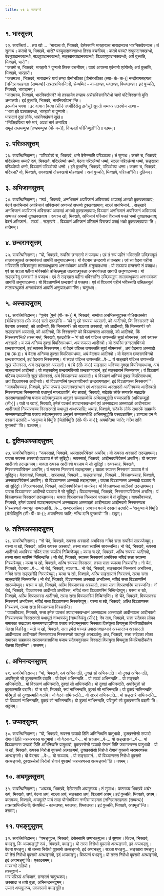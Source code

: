 ```yaml
---
title: ०३ ३ भारवग्गो

---
```



## १. भारसुत्तम्

२२. सावत्थियं … तत्र खो … ‘‘भारञ्च वो, भिक्खवे, देसेस्सामि भारहारञ्च भारादानञ्च भारनिक्खेपनञ्च। तं सुणाथ। कतमो च, भिक्खवे, भारो? पञ्चुपादानक्खन्धा तिस्स वचनीयम्। कतमे पञ्च? रूपुपादानक्खन्धो, वेदनुपादानक्खन्धो, सञ्ञुपादानक्खन्धो, सङ्खारुपादानक्खन्धो, विञ्ञाणुपादानक्खन्धो; अयं वुच्चति, भिक्खवे, भारो’’।  
‘‘कतमो च, भिक्खवे, भारहारो ? पुग्गलो तिस्स वचनीयम्। य्वायं आयस्मा एवंनामो एवंगोत्तो; अयं वुच्चति, भिक्खवे, भारहारो।  
‘‘कतमञ्च , भिक्खवे, भारादानं? यायं तण्हा पोनोभविका [पोनोब्भविका (स्या॰ कं॰ क॰)] नन्दीरागसहगता [नन्दिरागसहगता (सब्बत्थ)] तत्रतत्राभिनन्दिनी, सेय्यथिदं – कामतण्हा, भवतण्हा, विभवतण्हा। इदं वुच्चति, भिक्खवे, भारादानम्।  
‘‘कतमञ्च, भिक्खवे, भारनिक्खेपनं? यो तस्सायेव तण्हाय असेसविरागनिरोधो चागो पटिनिस्सग्गो मुत्ति अनालयो। इदं वुच्चति, भिक्खवे, भारनिक्खेपन’’न्ति।  
इदमवोच भगवा। इदं वत्वान [वत्वा (सी॰) एवमीदिसेसु ठानेसु] सुगतो अथापरं एतदवोच सत्था –  
‘‘भारा हवे पञ्चक्खन्धा, भारहारो च पुग्गलो।  
भारादानं दुखं लोके, भारनिक्खेपनं सुखं॥  
‘‘निक्खिपित्वा गरुं भारं, अञ्ञं भारं अनादिय।  
समूलं तण्हमब्बुय्ह [तण्हमब्भुय्ह (पी॰ क॰)], निच्छातो परिनिब्बुतो’’ति॥ पठमम्।  


## २. परिञ्ञसुत्तम्

२३. सावत्थिनिदानम्। ‘‘परिञ्ञेय्ये च, भिक्खवे, धम्मे देसेस्सामि परिञ्ञञ्च। तं सुणाथ। कतमे च, भिक्खवे, परिञ्ञेय्या धम्मा? रूपं, भिक्खवे, परिञ्ञेय्यो धम्मो, वेदना परिञ्ञेय्यो धम्मो, सञ्ञा परिञ्ञेय्यो धम्मो, सङ्खारा परिञ्ञेय्यो धम्मो, विञ्ञाणं परिञ्ञेय्यो धम्मो । इमे वुच्चन्ति, भिक्खवे, परिञ्ञेय्या धम्मा। कतमा च, भिक्खवे, परिञ्ञा? यो, भिक्खवे, रागक्खयो दोसक्खयो मोहक्खयो। अयं वुच्चति, भिक्खवे, परिञ्ञा’’ति। दुतियम्।  


## ३. अभिजानसुत्तम्

२४. सावत्थिनिदानम्। ‘‘रूपं , भिक्खवे, अनभिजानं अपरिजानं अविराजयं अप्पजहं अभब्बो दुक्खक्खयाय; वेदनं अनभिजानं अपरिजानं अविराजयं अप्पजहं अभब्बो दुक्खक्खयाय; सञ्ञं अनभिजानं… सङ्खारे अनभिजानं अपरिजानं अविराजयं अप्पजहं अभब्बो दुक्खक्खयाय; विञ्ञाणं अनभिजानं अपरिजानं अविराजयं अप्पजहं अभब्बो दुक्खक्खयाय। रूपञ्च खो, भिक्खवे, अभिजानं परिजानं विराजयं पजहं भब्बो दुक्खक्खयाय; वेदनं अभिजानं… सञ्ञं… सङ्खारे… विञ्ञाणं अभिजानं परिजानं विराजयं पजहं भब्बो दुक्खक्खयाया’’ति। ततियम्।  


## ४. छन्दरागसुत्तम्

२५. सावत्थिनिदानम्। ‘‘यो, भिक्खवे, रूपस्मिं छन्दरागो तं पजहथ। एवं तं रूपं पहीनं भविस्सति उच्छिन्नमूलं तालावत्थुकतं अनभावंकतं आयतिं अनुप्पादधम्मम्। यो वेदनाय छन्दरागो तं पजहथ। एवं सा वेदना पहीना भविस्सति उच्छिन्नमूला तालावत्थुकता अनभावंकता आयतिं अनुप्पादधम्मा। यो सञ्ञाय छन्दरागो तं पजहथ। एवं सा सञ्ञा पहीना भविस्सति उच्छिन्नमूला तालावत्थुकता अनभावंकता आयतिं अनुप्पादधम्मा। यो सङ्खारेसु छन्दरागो तं पजहथ। एवं ते सङ्खारा पहीना भविस्सन्ति उच्छिन्नमूला तालावत्थुकता अनभावंकता आयतिं अनुप्पादधम्मा। यो विञ्ञाणस्मिं छन्दरागो तं पजहथ। एवं तं विञ्ञाणं पहीनं भविस्सति उच्छिन्नमूलं तालावत्थुकतं अनभावंकतं आयतिं अनुप्पादधम्म’’न्ति। चतुत्थम्।  


## ५. अस्सादसुत्तम्

२६. सावत्थिनिदानम्। ‘‘पुब्बेव [पुब्बे (पी॰ क॰)] मे, भिक्खवे, सम्बोधा अनभिसम्बुद्धस्स बोधिसत्तस्सेव [बोधिसत्तस्स (पी॰ क॰)] सतो एतदहोसि – ‘को नु खो रूपस्स अस्सादो, को आदीनवो, किं निस्सरणं? को वेदनाय अस्सादो, को आदीनवो, किं निस्सरणं? को सञ्ञाय अस्सादो, को आदीनवो, किं निस्सरणं? को सङ्खारानं अस्सादो, को आदीनवो, किं निस्सरणं? को विञ्ञाणस्स अस्सादो, को आदीनवो, किं निस्सरण’न्ति? तस्स मय्हं, भिक्खवे, एतदहोसि – ‘यं खो रूपं पटिच्च उप्पज्जति सुखं सोमनस्सं, अयं रूपस्स अस्सादो। यं रूपं अनिच्चं दुक्खं विपरिणामधम्मं, अयं रूपस्स आदीनवो। यो रूपस्मिं छन्दरागविनयो छन्दरागप्पहानं, इदं रूपस्स निस्सरणम्। यं वेदनं पटिच्च उप्पज्जति सुखं सोमनस्सं , अयं वेदनाय अस्सादो [या (क॰)]। यं वेदना अनिच्चा दुक्खा विपरिणामधम्मा, अयं वेदनाय आदीनवो। यो वेदनाय छन्दरागविनयो छन्दरागप्पहानं, इदं वेदनाय निस्सरणम्। यं सञ्ञं पटिच्च उप्पज्जति…पे॰… यं सङ्खारे पटिच्च उप्पज्जति सुखं सोमनस्सं, अयं सङ्खारानं अस्सादो। यं [ये (सी॰ क॰)] सङ्खारा अनिच्चा दुक्खा विपरिणामधम्मा, अयं सङ्खारानं आदीनवो। यो सङ्खारेसु छन्दरागविनयो छन्दरागप्पहानं, इदं सङ्खारानं निस्सरणम्। यं विञ्ञाणं पटिच्च उप्पज्जति सुखं सोमनस्सं, अयं विञ्ञाणस्स अस्सादो। यं विञ्ञाणं अनिच्चं दुक्खं विपरिणामधम्मं, अयं विञ्ञाणस्स आदीनवो। यो विञ्ञाणस्मिं छन्दरागविनयो छन्दरागप्पहानं, इदं विञ्ञाणस्स निस्सरणं’’’।  
‘‘यावकीवञ्चाहं, भिक्खवे, इमेसं पञ्चन्नं उपादानक्खन्धानं एवं अस्सादञ्च अस्सादतो आदीनवञ्च आदीनवतो निस्सरणञ्च निस्सरणतो यथाभूतं नाब्भञ्ञासिं, नेव तावाहं, भिक्खवे, सदेवके लोके समारके सब्रह्मके सस्समणब्राह्मणिया पजाय सदेवमनुस्साय अनुत्तरं सम्मासम्बोधिं अभिसम्बुद्धोति पच्चञ्ञासिं [अभिसम्बुद्धो (सी॰)]। यतो च ख्वाहं, भिक्खवे, इमेसं पञ्चन्नं उपादानक्खन्धानं एवं अस्सादञ्च अस्सादतो आदीनवञ्च आदीनवतो निस्सरणञ्च निस्सरणतो यथाभूतं अब्भञ्ञासिं; अथाहं, भिक्खवे, सदेवके लोके समारके सब्रह्मके सस्समणब्राह्मणिया पजाय सदेवमनुस्साय अनुत्तरं सम्मासम्बोधिं अभिसम्बुद्धोति पच्चञ्ञासिम्। ञाणञ्च पन मे दस्सनं उदपादि – ‘अकुप्पा मे विमुत्ति [चेतोविमुत्ति (सी॰ पी॰ क॰)]; अयमन्तिमा जाति; नत्थि दानि पुनब्भवो’’’ति। पञ्चमम्।  


## ६. दुतियअस्सादसुत्तम्

२७. सावत्थिनिदानम्। ‘‘रूपस्साहं, भिक्खवे, अस्सादपरियेसनं अचरिम्। यो रूपस्स अस्सादो तदज्झगमम्। यावता रूपस्स अस्सादो पञ्ञाय मे सो सुदिट्ठो। रूपस्साहं, भिक्खवे, आदीनवपरियेसनं अचरिम्। यो रूपस्स आदीनवो तदज्झगमम्। यावता रूपस्स आदीनवो पञ्ञाय मे सो सुदिट्ठो। रूपस्साहं, भिक्खवे, निस्सरणपरियेसनं अचरिम्। यं रूपस्स निस्सरणं तदज्झगमम्। यावता रूपस्स निस्सरणं पञ्ञाय मे तं सुदिट्ठम्। वेदनायाहं, भिक्खवे… सञ्ञायाहं, भिक्खवे… सङ्खारानाहं , भिक्खवे… विञ्ञाणस्साहं, भिक्खवे, अस्सादपरियेसनं अचरिम्। यो विञ्ञाणस्स अस्सादो तदज्झगमम्। यावता विञ्ञाणस्स अस्सादो पञ्ञाय मे सो सुदिट्ठो। विञ्ञाणस्साहं, भिक्खवे, आदीनवपरियेसनं अचरिम्। यो विञ्ञाणस्स आदीनवो तदज्झगमम्। यावता विञ्ञाणस्स आदीनवो पञ्ञाय मे सो सुदिट्ठो। विञ्ञाणस्साहं, भिक्खवे, निस्सरणपरियेसनं अचरिम्। यं विञ्ञाणस्स निस्सरणं तदज्झगमम्। यावता विञ्ञाणस्स निस्सरणं पञ्ञाय मे तं सुदिट्ठम्। यावकीवञ्चाहं, भिक्खवे, इमेसं पञ्चन्नं उपादानक्खन्धानं अस्सादञ्च अस्सादतो आदीनवञ्च आदीनवतो निस्सरणञ्च निस्सरणतो यथाभूतं नाब्भञ्ञासिं…पे॰… अब्भञ्ञासिम्। ञाणञ्च पन मे दस्सनं उदपादि – ‘अकुप्पा मे विमुत्ति [चेतोविमुत्ति (सी॰ पी॰ क॰)]; अयमन्तिमा जाति; नत्थि दानि पुनब्भवो’’’ति। छट्ठम्।  


## ७. ततियअस्सादसुत्तम्

२८. सावत्थिनिदानम्। ‘‘नो चेदं, भिक्खवे, रूपस्स अस्सादो अभविस्स नयिदं सत्ता रूपस्मिं सारज्जेय्युम्। यस्मा च खो, भिक्खवे, अत्थि रूपस्स अस्सादो, तस्मा सत्ता रूपस्मिं सारज्जन्ति। नो चेदं, भिक्खवे, रूपस्स आदीनवो अभविस्स नयिदं सत्ता रूपस्मिं निब्बिन्देय्युम्। यस्मा च खो, भिक्खवे, अत्थि रूपस्स आदीनवो, तस्मा सत्ता रूपस्मिं निब्बिन्दन्ति। नो चेदं, भिक्खवे, रूपस्स निस्सरणं अभविस्स नयिदं सत्ता रूपस्मा निस्सरेय्युम्। यस्मा च खो, भिक्खवे, अत्थि रूपस्स निस्सरणं, तस्मा सत्ता रूपस्मा निस्सरन्ति। नो चेदं, भिक्खवे, वेदनाय…पे॰… नो चेदं, भिक्खवे, सञ्ञाय… नो चेदं, भिक्खवे, सङ्खारानं निस्सरणं अभविस्स , नयिदं सत्ता सङ्खारेहि निस्सरेय्युम्। यस्मा च खो, भिक्खवे, अत्थि सङ्खारानं निस्सरणं, तस्मा सत्ता सङ्खारेहि निस्सरन्ति। नो चेदं, भिक्खवे, विञ्ञाणस्स अस्सादो अभविस्स, नयिदं सत्ता विञ्ञाणस्मिं सारज्जेय्युम्। यस्मा च खो, भिक्खवे, अत्थि विञ्ञाणस्स अस्सादो, तस्मा सत्ता विञ्ञाणस्मिं सारज्जन्ति। नो चेदं, भिक्खवे, विञ्ञाणस्स आदीनवो अभविस्स, नयिदं सत्ता विञ्ञाणस्मिं निब्बिन्देय्युम्। यस्मा च खो, भिक्खवे, अत्थि विञ्ञाणस्स आदीनवो, तस्मा सत्ता विञ्ञाणस्मिं निब्बिन्दन्ति। नो चेदं, भिक्खवे, विञ्ञाणस्स निस्सरणं अभविस्स, नयिदं सत्ता विञ्ञाणस्मा निस्सरेय्युम्। यस्मा च खो, भिक्खवे, अत्थि विञ्ञाणस्स निस्सरणं, तस्मा सत्ता विञ्ञाणस्मा निस्सरन्ति।  
‘‘यावकीवञ्च, भिक्खवे, सत्ता इमेसं पञ्चन्नं उपादानक्खन्धानं अस्सादञ्च अस्सादतो आदीनवञ्च आदीनवतो निस्सरणञ्च निस्सरणतो यथाभूतं नाब्भञ्ञंसु [नाब्भञ्ञिंसु (सी॰)]; नेव ताव, भिक्खवे, सत्ता सदेवका लोका समारका सब्रह्मका सस्समणब्राह्मणिया पजाय सदेवमनुस्साय निस्सटा विसंयुत्ता विप्पमुत्ता विमरियादीकतेन चेतसा विहरिंसु। यतो च खो, भिक्खवे, सत्ता इमेसं पञ्चन्नं उपादानक्खन्धानं अस्सादञ्च अस्सादतो आदीनवञ्च आदीनवतो निस्सरणञ्च निस्सरणतो यथाभूतं अब्भञ्ञंसु; अथ, भिक्खवे, सत्ता सदेवका लोका समारका सब्रह्मका सस्समणब्राह्मणिया पजाय सदेवमनुस्साय निस्सटा विसंयुत्ता विप्पमुत्ता विमरियादीकतेन चेतसा विहरन्ति’’। सत्तमम्।  


## ८. अभिनन्दनसुत्तम्

२९. सावत्थिनिदानम्। ‘‘यो, भिक्खवे, रूपं अभिनन्दति, दुक्खं सो अभिनन्दति। यो दुक्खं अभिनन्दति, अपरिमुत्तो सो दुक्खस्माति वदामि। यो वेदनं अभिनन्दति… यो सञ्ञं अभिनन्दति… यो सङ्खारे अभिनन्दति… यो विञ्ञाणं अभिनन्दति, दुक्खं सो अभिनन्दति। यो दुक्खं अभिनन्दति, अपरिमुत्तो सो दुक्खस्माति वदामि। यो च खो, भिक्खवे, रूपं नाभिनन्दति, दुक्खं सो नाभिनन्दति। यो दुक्खं नाभिनन्दति, परिमुत्तो सो दुक्खस्माति वदामि। यो वेदनं नाभिनन्दति… यो सञ्ञं नाभिनन्दति… यो सङ्खारे नाभिनन्दति… यो विञ्ञाणं नाभिनन्दति, दुक्खं सो नाभिनन्दति। यो दुक्खं नाभिनन्दति, परिमुत्तो सो दुक्खस्माति वदामी’’ति। अट्ठमम्।  


## ९. उप्पादसुत्तम्

३०. सावत्थिनिदानम्। ‘‘यो, भिक्खवे, रूपस्स उप्पादो ठिति अभिनिब्बत्ति पातुभावो , दुक्खस्सेसो उप्पादो रोगानं ठिति जरामरणस्स पातुभावो। यो वेदनाय…पे॰… यो सञ्ञाय…पे॰… यो सङ्खारानं…पे॰… यो विञ्ञाणस्स उप्पादो ठिति अभिनिब्बत्ति पातुभावो, दुक्खस्सेसो उप्पादो रोगानं ठिति जरामरणस्स पातुभावो। यो च खो, भिक्खवे, रूपस्स निरोधो वूपसमो अत्थङ्गमो, दुक्खस्सेसो निरोधो रोगानं वूपसमो जरामरणस्स अत्थङ्गमो। यो वेदनाय …पे॰… यो सञ्ञाय… यो सङ्खारानं… यो विञ्ञाणस्स निरोधो वूपसमो अत्थङ्गमो, दुक्खस्सेसो निरोधो रोगानं वूपसमो जरामरणस्स अत्थङ्गमो’’ति। नवमम्।  


## १०. अघमूलसुत्तम्

३१. सावत्थिनिदानम्। ‘‘अघञ्च, भिक्खवे, देसेस्सामि अघमूलञ्च। तं सुणाथ। कतमञ्च भिक्खवे अघं? रूपं, भिक्खवे, अघं, वेदना अघं, सञ्ञा अघं, सङ्खारा अघं, विञ्ञाणं अघम्। इदं वुच्चति, भिक्खवे, अघम्। कतमञ्च, भिक्खवे, अघमूलं? यायं तण्हा पोनोभविका नन्दीरागसहगता [नन्दिरागसहगता (सब्बत्थ)] तत्रतत्राभिनन्दिनी; सेय्यथिदं – कामतण्हा, भवतण्हा, विभवतण्हा। इदं वुच्चति, भिक्खवे, अघमूल’’न्ति। दसमम्।  


## ११. पभङ्गुसुत्तम्

३२. सावत्थिनिदानम्। ‘‘पभङ्गुञ्च, भिक्खवे, देसेस्सामि अप्पभङ्गुञ्च। तं सुणाथ। किञ्च, भिक्खवे, पभङ्गु, किं अप्पभङ्गु? रूपं , भिक्खवे, पभङ्गु। यो तस्स निरोधो वूपसमो अत्थङ्गमो, इदं अप्पभङ्गु। वेदना पभङ्गु। यो तस्सा निरोधो वूपसमो अत्थङ्गमो, इदं अप्पभङ्गु। सञ्ञा पभङ्गु… सङ्खारा पभङ्गु। यो तेसं निरोधो वूपसमो अत्थङ्गमो, इदं अप्पभङ्गु। विञ्ञाणं पभङ्गु। यो तस्स निरोधो वूपसमो अत्थङ्गमो, इदं अप्पभङ्गू’’ति। एकादसमम्।  
भारवग्गो ततियो।  
तस्सुद्दानं –  
भारं परिञ्ञं अभिजानं, छन्दरागं चतुत्थकम्।  
अस्सादा च तयो वुत्ता, अभिनन्दनमट्ठमम्।  
उप्पादं अघमूलञ्च, एकादसमो पभङ्गूति॥  